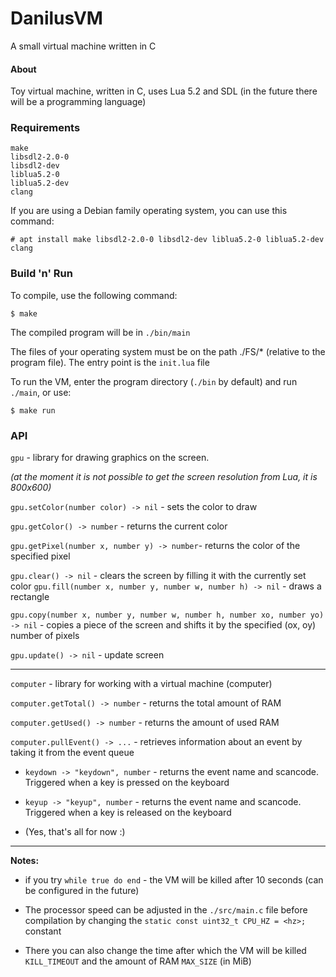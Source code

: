 # DanilusVM

A small virtual machine written in C

#### About

Toy virtual machine, written in C, uses Lua 5.2 and SDL (in the future there will be a programming language)

### Requirements

```
make
libsdl2-2.0-0
libsdl2-dev
liblua5.2-0
liblua5.2-dev
clang
```

If you are using a Debian family operating system, you can use this command:

```shell
# apt install make libsdl2-2.0-0 libsdl2-dev liblua5.2-0 liblua5.2-dev clang
```

### Build 'n' Run

To compile, use the following command:

```shell
$ make
```

The compiled program will be in `./bin/main`

The files of your operating system must be on the path ./FS/* (relative to the program file). The entry point is the `init.lua` file

To run the VM, enter the program directory (`./bin` by default) and run `./main`, or use:

```shell
$ make run
```

### API

`gpu` - library for drawing graphics on the screen.

*(at the moment it is not possible to get the screen resolution from Lua, it is 800x600)*

`gpu.setColor(number color) -> nil` - sets the color to draw

`gpu.getColor() -> number` - returns the current color

`gpu.getPixel(number x, number y) -> number`- returns the color of the specified pixel

`gpu.clear() -> nil` - clears the screen by filling it with the currently set color
`gpu.fill(number x, number y, number w, number h) -> nil` - draws a rectangle

`gpu.copy(number x, number y, number w, number h, number xo, number yo) -> nil` - copies a piece of the screen and shifts it by the specified (ox, oy) number of pixels

`gpu.update() -> nil` - update screen

---

`computer` - library for working with a virtual machine (computer)

`computer.getTotal() -> number` - returns the total amount of RAM

`computer.getUsed() -> number` - returns the amount of used RAM

`computer.pullEvent() -> ...` - retrieves information about an event by taking it from the event queue

- `keydown -> "keydown", number` - returns the event name and scancode. Triggered when a key is pressed on the keyboard

- `keyup -> "keyup", number` - returns the event name and scancode. Triggered when a key is released on the keyboard 

- (Yes, that's all for now :)

---

**Notes:** 

- if you try `while true do end` - the VM will be killed after 10 seconds (can be configured in the future)

- The processor speed can be adjusted in the `./src/main.c` file before compilation by changing the `static const uint32_t CPU_HZ = <hz>;` constant

- There you can also change the time after which the VM will be killed `KILL_TIMEOUT` and the amount of RAM `MAX_SIZE` (in MiB)
